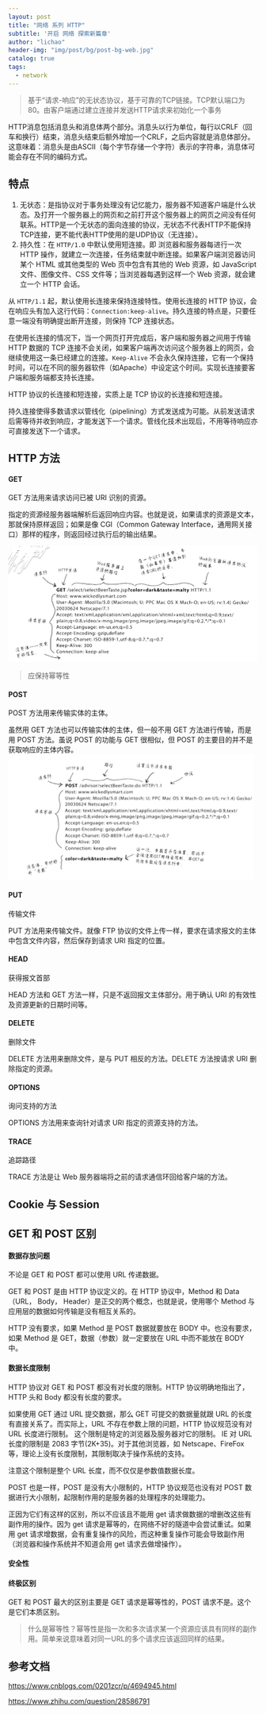 ```yaml
---
layout: post
title: "网络 系列 HTTP"
subtitle: '开启 网络 探索新篇章'
author: "lichao"
header-img: "img/post/bg/post-bg-web.jpg"
catalog: true
tags:
  - network 
---
```



> 基于“请求-响应”的无状态协议，基于可靠的TCP链接。TCP默认端口为80。由客户端通过建立连接并发送HTTP请求来初始化一个事务

HTTP消息包括消息头和消息体两个部分。消息头以行为单位，每行以CRLF（回车和换行）结束，消息头结束后额外增加一个CRLF，之后内容就是消息体部分。这意味着：消息头是由ASCII（每个字节存储一个字符）表示的字符串，消息体可能会存在不同的编码方式。

## 特点
1. 无状态：是指协议对于事务处理没有记忆能力，服务器不知道客户端是什么状态。及打开一个服务器上的网页和之前打开这个服务器上的网页之间没有任何联系。HTTP是一个无状态的面向连接的协议，无状态不代表HTTP不能保持TCP连接，更不能代表HTTP使用的是UDP协议（无连接）。
2. 持久性：在 ```HTTP/1.0``` 中默认使用短连接。即 浏览器和服务器每进行一次 HTTP 操作，就建立一次连接，任务结束就中断连接。如果客户端浏览器访问某个 HTML 或其他类型的 Web 页中包含有其他的 Web 资源，如 JavaScript 文件、图像文件、CSS 文件等；当浏览器每遇到这样一个 Web 资源，就会建立一个 HTTP 会话。

从 ```HTTP/1.1``` 起，默认使用长连接来保持连接特性。使用长连接的 HTTP 协议，会在响应头有加入这行代码：```Connection:keep-alive```。持久连接的特点是，只要任意一端没有明确提出断开连接，则保持 TCP 连接状态。

在使用长连接的情况下，当一个网页打开完成后，客户端和服务器之间用于传输 HTTP 数据的 TCP 连接不会关闭，如果客户端再次访问这个服务器上的网页，会继续使用这一条已经建立的连接。```Keep-Alive``` 不会永久保持连接，它有一个保持时间，可以在不同的服务器软件（如Apache）中设定这个时间。实现长连接要客户端和服务端都支持长连接。

HTTP 协议的长连接和短连接，实质上是 TCP 协议的长连接和短连接。

持久连接使得多数请求以管线化（pipelining）方式发送成为可能。从前发送请求后需等待并收到响应，才能发送下一个请求。管线化技术出现后，不用等待响应亦可直接发送下一个请求。

## HTTP 方法
#### GET
GET 方法用来请求访问已被 URI 识别的资源。

指定的资源经服务器端解析后返回响应内容。也就是说，如果请求的资源是文本，那就保持原样返回；如果是像 CGI（Common Gateway Interface，通用网关接口）那样的程序，则返回经过执行后的输出结果。

![网络](/img/network/25.png)

> 应保持幂等性

#### POST
POST 方法用来传输实体的主体。

虽然用 GET 方法也可以传输实体的主体，但一般不用 GET 方法进行传输，而是用 POST 方法。虽说 POST 的功能与 GET 很相似，但 POST 的主要目的并不是获取响应的主体内容。
![网络](/img/network/26.png)

#### PUT
传输文件

PUT 方法用来传输文件。就像 FTP 协议的文件上传一样，要求在请求报文的主体中包含文件内容，然后保存到请求 URI 指定的位置。

#### HEAD
获得报文首部

HEAD 方法和 GET 方法一样，只是不返回报文主体部分。用于确认 URI 的有效性及资源更新的日期时间等。

#### DELETE
删除文件

DELETE 方法用来删除文件，是与 PUT 相反的方法。DELETE 方法按请求 URI 删除指定的资源。

#### OPTIONS
询问支持的方法

OPTIONS 方法用来查询针对请求 URI 指定的资源支持的方法。

#### TRACE
追踪路径

TRACE 方法是让 Web 服务器端将之前的请求通信环回给客户端的方法。

## Cookie 与 Session



## GET 和 POST 区别
#### 数据存放问题
不论是 GET 和 POST 都可以使用 URL 传递数据。

GET 和 POST 是由 HTTP 协议定义的。在 HTTP 协议中，Method 和 Data（URL， Body， Header）是正交的两个概念，也就是说，使用哪个 Method 与应用层的数据如何传输是没有相互关系的。

HTTP 没有要求，如果 Method 是 POST 数据就要放在 BODY 中。也没有要求，如果 Method 是 GET，数据（参数）就一定要放在 URL 中而不能放在 BODY 中。

#### 数据长度限制
HTTP 协议对 GET 和 POST 都没有对长度的限制。HTTP 协议明确地指出了，HTTP 头和 Body 都没有长度的要求。

如果使用 GET 通过 URL 提交数据，那么 GET 可提交的数据量就跟 URL 的长度有直接关系了。而实际上，URL 不存在参数上限的问题，HTTP 协议规范没有对 URL 长度进行限制。 这个限制是特定的浏览器及服务器对它的限制。 IE 对 URL 长度的限制是 2083 字节(2K+35)。对于其他浏览器，如 Netscape、FireFox 等，理论上没有长度限制，其限制取决于操作系统的支持。

注意这个限制是整个 URL 长度，而不仅仅是参数值数据长度。

POST 也是一样，POST 是没有大小限制的，HTTP 协议规范也没有对 POST 数据进行大小限制，起限制作用的是服务器的处理程序的处理能力。

正因为它们有这样的区别，所以不应该且不能用 get 请求做数据的增删改这些有副作用的操作。因为 get 请求是幂等的，在网络不好的隧道中会尝试重试。如果用 get 请求增数据，会有重复操作的风险，而这种重复操作可能会导致副作用（浏览器和操作系统并不知道会用 get 请求去做增操作）。

#### 安全性

#### 终极区别
GET 和 POST 最大的区别主要是 GET 请求是幂等性的，POST 请求不是。这个是它们本质区别。

> 什么是幂等性？幂等性是指一次和多次请求某一个资源应该具有同样的副作用。简单来说意味着对同一URL的多个请求应该返回同样的结果。
## 参考文档
https://www.cnblogs.com/0201zcr/p/4694945.html

https://www.zhihu.com/question/28586791